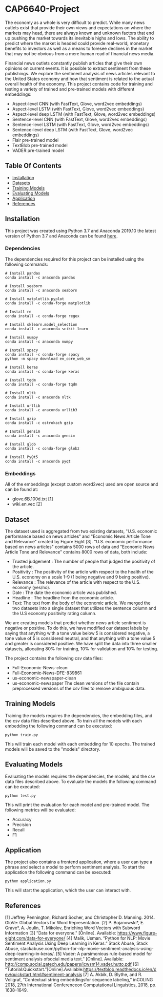 # CAP6640-Project
The economy as a whole is very difficult to predict. While many news outlets exist that provide their own views and expectations on where the markets may head, there are always known and unknown factors that end up pushing the market towards its inevitable highs and lows. The ability to predict where the market is headed could provide real-world, monetary benefits to investors as well as a means to foresee declines in the market that may not be obvious from a mere human read of financial news media.

Financial news outlets constantly publish articles that give their own opinions on current events. It is possible to extract sentiment from these publishings. We explore the sentiment analysis of news articles relevant to the United States economy and how that sentiment is related to the actual overall health of the economy. This project contains code for training and testing a variety of trained and pre-trained models with different embeddings:
* Aspect-level CNN (with FastText, Glove, word2vec embeddings)
* Aspect-level LSTM (with FastText, Glove, word2vec embeddings)
* Aspect-level deep LSTM (with FastText, Glove, word2vec embeddings)
* Sentence-level CNN (with FastText, Glove, word2vec embeddings)
* Sentence-level LSTM (with FastText, Glove, word2vec embeddings)
* Sentence-level deep LSTM (with FastText, Glove, word2vec embeddings)
* Flair pre-trained model
* TextBlob pre-trained model
* VADER pre-trained model

## Table Of Contents
- <a href='#installation'>Installation</a>
- <a href='#datasets'>Datasets</a>
- <a href='#training-models'>Training Models</a>
- <a href='#evaluating-models'>Evaluating Models</a>
- <a href='#application'>Application</a>
- <a href='#references'>References</a>

## Installation
This project was created using Python 3.7 and Anaconda 2019.10 the latest version of Python 3.7 and Anaconda can be found [here](https://www.anaconda.com/distribution/).

### Dependencies
The dependencies required for this project can be installed using the following commands:
```Shell
# Install pandas
conda install -c anaconda pandas

# Install seaborn
conda install -c anaconda seaborn

# Install matplotlib.pyplot
conda install -c conda-forge matplotlib

# Install re
conda install -c conda-forge regex

# Install sklearn.model_selection
conda install -c anaconda scikit-learn

# Install numpy
conda install -c anaconda numpy

# Install spacy
conda install -c conda-forge spacy
python -m spacy download en_core_web_sm

# Install keras
conda install -c conda-forge keras

# Install tqdm
conda install -c conda-forge tqdm

# Install nltk
conda install -c anaconda nltk

# Install urllib
conda install -c anaconda urllib3

# Install gzip
conda install -c ostrokach gzip

# Install gensim
conda install -c anaconda gensim

# Install glob
conda install -c conda-forge glob2

# Install PyQt5
conda install -c anaconda pyqt
```

### Embeddings
All of the embeddings (except custom word2vec) used are open source and can be found at:
* glove.6B.100d.txt [1] [](https://nlp.stanford.edu/projects/glove/)
* wiki.en.vec [2] [](https://fasttext.cc)

## Dataset
The dataset used is aggregated from two existing datasets, "U.S. economic performance based on news articles" and "Economic News Article Tone and Relevance" created by Figure Eight [3]. "U.S. economic performance based on news articles" contains 5000 rows of data and "Economic News Article Tone and Relevance" contains 8000 rows of data, both include:
* Trusted judgement : The number of people that judged the positivity of the article.
* Positivity : The positivity of the article with respect to the health of the U.S. economy on a scale 1-9 (1 being negative and 9 being positive).
* Relevance : The relevance of the article with respect to the U.S. economy (yes/no).
* Date : The date the economic article was published.
* Headline : The headline from the economic article.
* Text: The text from the body of the economic article.
We merged the two datasets into a single dataset that utilizes the sentence column and the U.S economy positivity rating column.

We are creating models that predict whether news article sentiment is negative or positive. To do this, we have modified our dataset labels by saying that anything with a tone value below 5 is considered negative, a tone value of 5 is considered neutral, and that anything with a tone value 5 and greater is considered positive. We have split the data into three smaller datasets, allocating 80% for training, 10% for validation and 10% for testing.

The project contains the following csv data files:
* Full-Economic-News-clean
* Full-Economic-News-DFE-839861
* us-economic-newspaper-clean
* us-economic-newspaper
The clean versions of the file contain preprocessed versions of the csv files to remove ambiguous data.

## Training Models
Training the models requires the dependencies, the embedding files, and the csv data files described above. To train all the models with each embedding the following command can be executed:
```Shell
python train.py
```
This will train each model with each embedding for 10 epochs. The trained models will be saved to the "models" directory.

## Evaluating Models
Evaluating the models requires the dependencies, the models, and the csv data files described above. To evaluate the models the following command can be executed:
```Shell
python test.py
```
This will print the evaluation for each model and pre-trained model. The following metrics will be evaluated:
* Accuracy
* Precision
* Recall
* F1

## Application
The project also contains a frontend application, where a user can type a phrase and select a model to perform sentiment analysis. To start the application the following command can be executed:
```Shell
python application.py
```
This will start the application, which the user can interact with.

## References
[1] Jeffrey Pennington, Richard Socher, and Christopher D. Manning. 2014. GloVe: Global Vectors for Word Representation.
[2] P. Bojanowski*, E. Grave*, A. Joulin, T. Mikolov, Enriching Word Vectors with Subword Information
[3] "Data for everyone." [Online]. Available: https://www.figure-eight.com/data-for-everyone/
[4] Malik, Usman. “Python for NLP: Movie Sentiment Analysis Using Deep Learning in Keras.” Stack Abuse, Stack Abuse, stackabuse.com/python-for-nlp-movie-sentiment-analysis-using-deep-learning-in-keras/.
[5] Vader:  A  parsimonious  rule-based  model  for  sentiment  analysis  ofsocial  media  text.”  [Online].  Available:  http://comp.social.gatech.edu/papers/icwsm14.vader.hutto.pdf
[6] “Tutorial:Quickstart.”[Online].Available:https://textblob.readthedocs.io/en/dev/quickstart.html#sentiment-analysis
[7] A.  Akbik,  D.  Blythe,  and  R.  Vollgraf,  “Contextual  string  embeddingsfor sequence labeling,” inCOLING 2018, 27th International Conferenceon Computational Linguistics, 2018, pp. 1638–1649.
